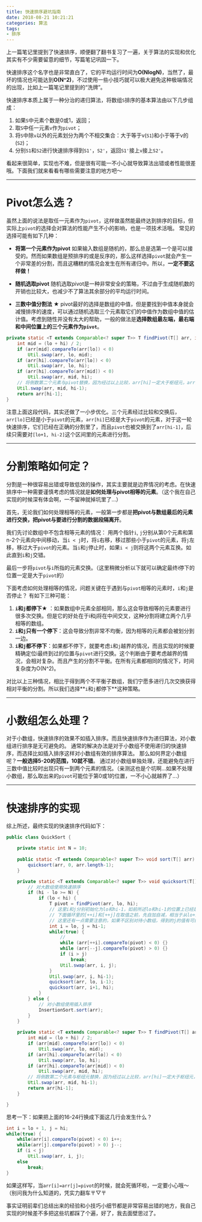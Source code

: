 ```yaml
---
title: 快速排序避坑指南
date: 2018-08-21 10:21:21
categories: 算法
tags: 
- 排序
---
```


上一篇笔记里提到了快速排序，顺便翻了翻书复习了一遍，关于算法的实现和优化其实有不少需要留意的细节，写篇笔记巩固一下。

快速排序这个名字也是非常直白了，它的平均运行时间为**O(NlogN)**，当然了，最坏的情况也可能达到**O(N^2)**，不过使用一些小技巧就可以极大避免这种极端情况的出现，比如上一篇笔记里提到的“洗牌”。

快速排序本质上属于一种分治的递归算法，将数组`S`排序的基本算法由以下几步组成：
1. 如果`S`中元素个数是0或1，返回；
2. 取`S`中任一元素`v`作为`pivot`；
3. 将`S`中除`v`以外的元素划分为两个不相交集合：大于等于v(`S1`)和小于等于v的(`S2`)；
4. 分别`S1`和`S2`进行快速排序得到`S1'`，`S2'`，返回`S1'`接上`v`接上`S2'`。

看起来很简单，实现也不难，但是很有可能一不小心就导致算法出错或者性能很差哦。下面我们就来看看有哪些需要注意的地方吧～

<!--more-->
---
# Pivot怎么选？
虽然上面的说法是取任一元素作为`pivot`，这样做虽然能最终达到排序的目标，但实际上`pivot`的选择会对算法的性能产生不小的影响，也是一项技术活哦。
常见的选择可能有如下几种：

* **将第一个元素作为pivot**
  如果输入数组是随机的，那么总是选第一个是可以接受的。然而如果数组是预排序的或是反序的，那么这样选择`pivot`就会产生一个非常差的分割，而且这糟糕的情况会发生在所有递归中。所以，**一定不要这样做！**

* **随机选取pivot**
  随机选取pivot是一种非常安全的策略，不过由于生成随机数的开销也比较大，也减少不了算法其余部分的平均运行时间。

* **三数中值分割法** ★
  pivot最好的选择是数组的中值，但是要找到中值本身就会减慢排序的速度，可以通过随机选取三个元素取它们的中值作为数组中值的估计值。考虑到随性并没有太大的帮助，一般的做法是**选择数组最左端，最右端和中间位置上的三个元素作为`pivot`**。

```java
private static <T extends Comparable<? super T>> T findPivot(T[] arr, int lo, int hi) {
    int mid = (lo + hi) / 2;
    if (arr[mid].compareTo(arr[lo]) < 0)
        Util.swap(arr, lo, mid);
    if (arr[hi].compareTo(arr[lo]) < 0)
        Util.swap(arr, lo, hi);
    if (arr[hi].compareTo(arr[mid]) < 0)
        Util.swap(arr, mid, hi);
    // 将倒数第二个元素与pivot替换，因为经过以上比较，arr[hi]一定大于枢纽元，arr[lo]一定小于pivot
    Util.swap(arr, mid, hi-1);
    return arr[hi-1];
}
```
注意上面这段代码，其实还做了一小步优化。三个元素经过比较和交换后，`arr[lo]`已经是小于`pivot`的元素，`arr[hi]`已经是大于`pivot`的元素，对于这一轮快速排序，它们已经在正确的分割里了，而且`pivot`也被交换到了`arr[hi-1]`，后续只需要对`[lo+1, hi-2]`这个区间里的元素进行分割。

---
# 分割策略如何定？
分割是一种很容易出错或导致低效的操作，其实主要就是边界情况的考虑。在快速排序中一种需要谨慎考虑的情况就是**如何处理与pivot相等的元素**。（这个我在自己实现的时候深有体会啊，一不留神就掉坑里了...）

首先，无论我们如何处理相等的元素，一般第一步都是**把pivot与数组最后的元素进行交换，把pivot与要进行分割的数据段隔离开**。

我们先讨论数组中不包含相等元素的情况：
用两个指针`i`, `j`分别从第0个元素和第n-2个元素向中间移动，当`i < j`时，将`i`右移，移过那些小于`pivot`的元素，将`j`左移，移过大于`pivot`的元素。当`i`和`j`停止时，如果`i < j`则将这两个元素互换。如此直到`i`和`j`交错。

最后一步将`pivot`与`i`所指的元素交换。（这里稍微分析以下就可以确定最终i停下的位置一定是大于`pivot`的）

下面考虑如何处理相等的情况，问题关键在于遇到与`pivot`相等的元素时，`i`和`j`是否停止？
有如下三种可能：

1. **`i`和`j`都停下**★ ：如果数组中元素全部相同，那么这会导致相等的元素要进行很多次交换。但是它的好处在于i和j将在中间交叉，这种分割将建立两个几乎相等的数组。
2. **`i`和`j`只有一个停下**：这会导致分割非常不均衡，因为相等的元素都会被划分到一边。
3. **`i`和`j`都不停下**：如果都不停下，就要考虑`i`和`j`越界的情况，而且实现的时候要精确定位i最终到过的位置与`pivot`进行交换。这个判断由于要考虑越界的情况，会相对复杂。而且产生的分割不平衡。在所有元素都相同的情况下，时间复杂度为O(N^2)。

对比以上三种情况，相比于得到两个不平衡子数组，我们宁愿多进行几次交换获得相对平衡的分割。所以我们选择**`i`和`j`都停下**这种策略。

---
# 小数组怎么处理？
对于小数组，快速排序的效果不如插入排序。而且快速排序作为递归算法，对小数组进行排序是无可避免的。
通常的解决办法是对于小数组不使用递归的快速排序，而选择比如插入排序这样对小数组有效的排序算法。
那么如何界定小数组呢？**一般选择5-20的范围，10就不错**。
通过对小数组单独处理，还能避免在进行三数中值比较时出现只有一到两个元素的情况。（亲测这也是个坑啊...如果不处理小数组，那么取出来的`pivot`可能位于第0或1的位置，一不小心就越界了...）

---
# 快速排序的实现
综上所述，最终实现的快速排序代码如下：

```java
public class QuickSort {

    private static int N = 10;
    
    public static <T extends Comparable<? super T>> void sort(T[] arr) {
        quicksort(arr, 0, arr.length-1);
    }

    private static <T extends Comparable<? super T>> void quicksort(T[] arr, int lo, int hi) {
        // 对大数组使用快速排序
        if (hi - lo >= N) {
            if (lo < hi) {
                T pivot = findPivot(arr, lo, hi);
                // 这里i和j分别初始化为lo和hi-1，如前所述lo和hi-1的位置上已经是正确划分的值
                // 下面循环里的[++i]和[++j]在取值之前，先自加自减，相当于从lo+1和hi-2的位置开始比较
                // 这里还有一点需要注意的，如果不区别对待小数组，得到的j的值有可能就是0，这时[--j]就会报数组越界啦
                int i = lo, j = hi-1;
                while(true) {
                    // 
                    while (arr[++i].compareTo(pivot) < 0) {}
                    while (arr[--j].compareTo(pivot) > 0) {}
                    if (i > j)
                        break;
                    Util.swap(arr, i, j);
                }
                Util.swap(arr, i, hi-1);
                quicksort(arr, lo, i-1);
                quicksort(arr, i+1, hi);
            }
        } else {
            // 对小数组使用插入排序
            InsertionSort.sort(arr);
        }
    }
    
    private static <T extends Comparable<? super T>> T findPivot(T[] arr, int lo, int hi) {
        int mid = (lo + hi) / 2;
        if (arr[mid].compareTo(arr[lo]) < 0)
            Util.swap(arr, lo, mid);
        if (arr[hi].compareTo(arr[lo]) < 0)
            Util.swap(arr, lo, hi);
        if (arr[hi].compareTo(arr[mid]) < 0)
            Util.swap(arr, mid, hi);
        // 将倒数第二个元素与枢纽元替换，因为经过以上比较，arr[hi]一定大于枢纽元，arr[lo]一定小于枢纽元
        Util.swap(arr, mid, hi-1);
        return arr[hi-1];
    }

}
```

思考一下：如果把上面的16-24行换成下面这几行会发生什么？

```java
int i = lo + 1, j = hi;
while(true) {
    while(arr[i].compareTo(pivot) < 0) i++;
    while(arr[j].compareTo(pivot) > 0) j--;
    if (i < j) 
        Util.swap(arr, i, j);
    else 
        break;
}
```
如果这样写，当`arr[i]=arr[j]=pivot`的时候，就会死循环啦，一定要小心哦～（别问我为什么知道的，凭实力翻车〒▽〒

事实证明前辈们总结出来的经验和小技巧小细节都是非常容易出错的地方，我自己实现的时候差不多把这些坑都踩了个遍，好了，我去面壁思过了。


